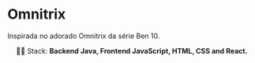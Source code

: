 # Omnitrix 
Inspirada no adorado Omnitrix da série Ben 10.
<p align="center">
  👩‍💻  Stack: <strong>Backend Java, Frontend JavaScript, HTML, CSS and React.</strong>
</p>
